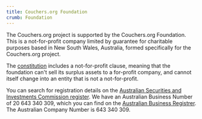 ```yaml
---
title: Couchers.org Foundation
crumb: Foundation
---
```


The Couchers.org project is supported by the Couchers.org Foundation. This is a not-for-profit company limited by guarantee for charitable purposes based in New South Wales, Australia, formed specifically for the Couchers.org project.

The [constitution](https://couchers.org/foundation/constitution.pdf) includes a not-for-profit clause, meaning that the foundation can't sell its surplus assets to a for-profit company, and cannot itself change into an entity that is not a not-for-profit.

You can search for registration details on the [Australian Securities and Investments Commission register](https://connectonline.asic.gov.au/RegistrySearch/faces/landing/SearchRegisters.jspx). We have an Australian Business Number of 20 643 340 309, which you can find on the [Australian Business Registrer](https://abr.business.gov.au/ABN/View?id=20643340309). The Australian Company Number is 643 340 309.
